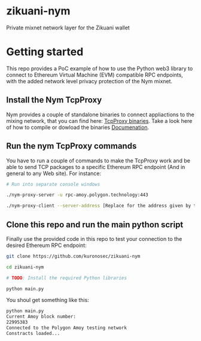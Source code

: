 # zikuani-nym
Private mixnet network layer for the Zikuani wallet

# Getting started

This repo provides a PoC example of how to use the Python web3 library to connect to Ethereum Virtual Machine (EVM) compatible RPC endpoints, with the added network level privacy protection of the Nym mixnet.

## Install the Nym TcpProxy

Nym provides a couple of standalone binaries to connect appliactions to the mixing network, that you can find here: [TcpProxy binaries](https://github.com/nymtech/nym/tree/develop/sdk/rust/nym-sdk/src/tcp_proxy/bin). Take a look here of how to compile or dowload the binaries [Documenation](https://nym.com/docs/developers/binaries).

## Run the nym TcpProxy commands

You have to run a couple of commands to make the TcpProxy work and be able to send TCP packages to a specific Ethereum RPC endpoint (And in general to any Web site). For instance:

```bash
# Run into separate console windows

./nym-proxy-server -u rpc-amoy.polygon.technology:443

./nym-proxy-client --server-address [Replace for the address given by the former command]

```

## Clone this repo and run the main python script

Finally use the provided code in this repo to test your connection to the desired Ethereum RPC endpoint:

```bash
git clone https://github.com/kuronosec/zikuani-nym

cd zikuani-nym

# TODO: Install the required Python libraries

python main.py
```

You shoul get something like this:

```bash
python main.py                                                       
Current Amoy block number:
22995383
Connected to the Polygon Amoy testing network
Constracts loaded...
```
